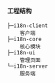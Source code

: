 #### 工程结构

```
├─i18n-client
    客户端
├─i18n-core
    核心模块
├─i18n-ui
    管理页面
└─i18n-server
    服务端
```


